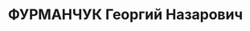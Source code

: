 ---
title: ФУРМАНЧУК Георгий Назарович
description: "народився 1902, с. Гайсин Подільської губ., українець, член КП(б)У,\
  \ освіта н/вища, \n  прож. Київська обл., м. Київ, колишній 2-й секретар Новоград-Волинського\
  \ окружкому КП(б)У \n  Заарештований 2 вересня 1937 р., обвинувачувався в к.-р.\
  \ діяльності \n  ВК ВС СРСР 23 грудня 1937 р. засуджений до розстрілу \n  вирок\
  \ виконано 23 грудня 1937 р. у м. Київ \n  реабілітований у 1957 р."
---